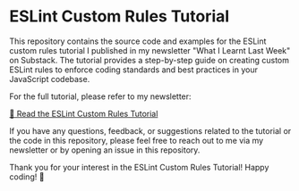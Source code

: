 # ESLint Custom Rules Tutorial
This repository contains the source code and examples for the ESLint custom rules tutorial I published in my newsletter "What I Learnt Last Week" on Substack. The tutorial provides a step-by-step guide on creating custom ESLint rules to enforce coding standards and best practices in your JavaScript codebase.

For the full tutorial, please refer to my newsletter:

[📰 Read the ESLint Custom Rules Tutorial]()

If you have any questions, feedback, or suggestions related to the tutorial or the code in this repository, please feel free to reach out to me via my newsletter or by opening an issue in this repository.

Thank you for your interest in the ESLint Custom Rules Tutorial! Happy coding! 🚀